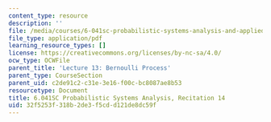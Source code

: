 ```yaml
---
content_type: resource
description: ''
file: /media/courses/6-041sc-probabilistic-systems-analysis-and-applied-probability-fall-2013/32f5253f318b2de3f5cdd121de8dc59f_MIT6_041SCF13_rec14.pdf
file_type: application/pdf
learning_resource_types: []
license: https://creativecommons.org/licenses/by-nc-sa/4.0/
ocw_type: OCWFile
parent_title: 'Lecture 13: Bernoulli Process'
parent_type: CourseSection
parent_uid: c2de91c2-c31e-3e16-f00c-bc8087ae8b53
resourcetype: Document
title: 6.041SC Probabilistic Systems Analysis, Recitation 14
uid: 32f5253f-318b-2de3-f5cd-d121de8dc59f
---
```

